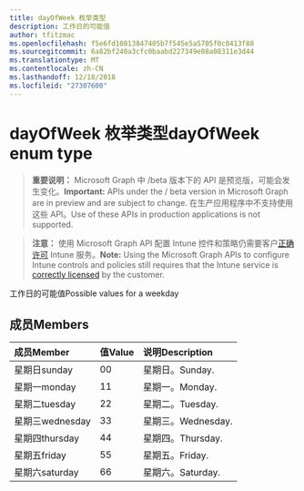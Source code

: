 ```yaml
---
title: dayOfWeek 枚举类型
description: 工作日的可能值
author: tfitzmac
ms.openlocfilehash: f5e6fd10813847405b7f545e5a5705f0c0413f88
ms.sourcegitcommit: 6a82bf240a3cfc0baabd227349e08a08311e3d44
ms.translationtype: MT
ms.contentlocale: zh-CN
ms.lasthandoff: 12/18/2018
ms.locfileid: "27307600"
---
```

# <a name="dayofweek-enum-type"></a><span data-ttu-id="65526-103">dayOfWeek 枚举类型</span><span class="sxs-lookup"><span data-stu-id="65526-103">dayOfWeek enum type</span></span>

> <span data-ttu-id="65526-104">**重要说明：** Microsoft Graph 中 /beta 版本下的 API 是预览版，可能会发生变化。</span><span class="sxs-lookup"><span data-stu-id="65526-104">**Important:** APIs under the / beta version in Microsoft Graph are in preview and are subject to change.</span></span> <span data-ttu-id="65526-105">在生产应用程序中不支持使用这些 API。</span><span class="sxs-lookup"><span data-stu-id="65526-105">Use of these APIs in production applications is not supported.</span></span>

> <span data-ttu-id="65526-106">**注意：** 使用 Microsoft Graph API 配置 Intune 控件和策略仍需要客户[正确许可](https://go.microsoft.com/fwlink/?linkid=839381) Intune 服务。</span><span class="sxs-lookup"><span data-stu-id="65526-106">**Note:** Using the Microsoft Graph APIs to configure Intune controls and policies still requires that the Intune service is [correctly licensed](https://go.microsoft.com/fwlink/?linkid=839381) by the customer.</span></span>

<span data-ttu-id="65526-107">工作日的可能值</span><span class="sxs-lookup"><span data-stu-id="65526-107">Possible values for a weekday</span></span>
## <a name="members"></a><span data-ttu-id="65526-108">成员</span><span class="sxs-lookup"><span data-stu-id="65526-108">Members</span></span>
|<span data-ttu-id="65526-109">成员</span><span class="sxs-lookup"><span data-stu-id="65526-109">Member</span></span>|<span data-ttu-id="65526-110">值</span><span class="sxs-lookup"><span data-stu-id="65526-110">Value</span></span>|<span data-ttu-id="65526-111">说明</span><span class="sxs-lookup"><span data-stu-id="65526-111">Description</span></span>|
|:---|:---|:---|
|<span data-ttu-id="65526-112">星期日</span><span class="sxs-lookup"><span data-stu-id="65526-112">sunday</span></span>|<span data-ttu-id="65526-113">0</span><span class="sxs-lookup"><span data-stu-id="65526-113">0</span></span>|<span data-ttu-id="65526-114">星期日。</span><span class="sxs-lookup"><span data-stu-id="65526-114">Sunday.</span></span>|
|<span data-ttu-id="65526-115">星期一</span><span class="sxs-lookup"><span data-stu-id="65526-115">monday</span></span>|<span data-ttu-id="65526-116">1</span><span class="sxs-lookup"><span data-stu-id="65526-116">1</span></span>|<span data-ttu-id="65526-117">星期一。</span><span class="sxs-lookup"><span data-stu-id="65526-117">Monday.</span></span>|
|<span data-ttu-id="65526-118">星期二</span><span class="sxs-lookup"><span data-stu-id="65526-118">tuesday</span></span>|<span data-ttu-id="65526-119">2</span><span class="sxs-lookup"><span data-stu-id="65526-119">2</span></span>|<span data-ttu-id="65526-120">星期二。</span><span class="sxs-lookup"><span data-stu-id="65526-120">Tuesday.</span></span>|
|<span data-ttu-id="65526-121">星期三</span><span class="sxs-lookup"><span data-stu-id="65526-121">wednesday</span></span>|<span data-ttu-id="65526-122">3</span><span class="sxs-lookup"><span data-stu-id="65526-122">3</span></span>|<span data-ttu-id="65526-123">星期三。</span><span class="sxs-lookup"><span data-stu-id="65526-123">Wednesday.</span></span>|
|<span data-ttu-id="65526-124">星期四</span><span class="sxs-lookup"><span data-stu-id="65526-124">thursday</span></span>|<span data-ttu-id="65526-125">4</span><span class="sxs-lookup"><span data-stu-id="65526-125">4</span></span>|<span data-ttu-id="65526-126">星期四。</span><span class="sxs-lookup"><span data-stu-id="65526-126">Thursday.</span></span>|
|<span data-ttu-id="65526-127">星期五</span><span class="sxs-lookup"><span data-stu-id="65526-127">friday</span></span>|<span data-ttu-id="65526-128">5</span><span class="sxs-lookup"><span data-stu-id="65526-128">5</span></span>|<span data-ttu-id="65526-129">星期五。</span><span class="sxs-lookup"><span data-stu-id="65526-129">Friday.</span></span>|
|<span data-ttu-id="65526-130">星期六</span><span class="sxs-lookup"><span data-stu-id="65526-130">saturday</span></span>|<span data-ttu-id="65526-131">6</span><span class="sxs-lookup"><span data-stu-id="65526-131">6</span></span>|<span data-ttu-id="65526-132">星期六。</span><span class="sxs-lookup"><span data-stu-id="65526-132">Saturday.</span></span>|





